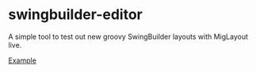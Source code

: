 swingbuilder-editor
===================

A simple tool to test out new groovy SwingBuilder layouts with MigLayout live.

[Example](http://05ten.se/pictures/swingbuilder-tester.png)
